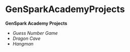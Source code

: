 # GenSparkAcademyProjects
__GenSpark Academy Projects__

- *Guess Number Game*
- *Dragon Cave* 
- *Hangman*
